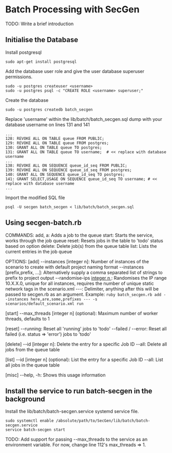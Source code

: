 # Batch Processing with SecGen

TODO: Write a brief introduction

## Initialise the Database

Install postgresql

```
sudo apt-get install postgresql

```

Add the database user role and give the user database superuser permissions. 

```
sudo -u postgres createuser <username>
sudo -u postgres psql -c "CREATE ROLE <username> superuser;"
```

Create the database

```
sudo -u postgres createdb batch_secgen
```

Replace 'username' within the lib/batch/batch_secgen.sql dump with your database username on lines 131 and 141
 
```
...
128: REVOKE ALL ON TABLE queue FROM PUBLIC;
129: REVOKE ALL ON TABLE queue FROM postgres;
130: GRANT ALL ON TABLE queue TO postgres;
131: GRANT ALL ON TABLE queue TO username;  # << replace with database username
...
138: REVOKE ALL ON SEQUENCE queue_id_seq FROM PUBLIC;
139: REVOKE ALL ON SEQUENCE queue_id_seq FROM postgres;
140: GRANT ALL ON SEQUENCE queue_id_seq TO postgres;
141: GRANT SELECT,USAGE ON SEQUENCE queue_id_seq TO username; # << replace with database username
...
```

Import the modified SQL file

```
psql -U secgen batch_secgen < lib/batch/batch_secgen.sql
```
 
## Using secgen-batch.rb 

COMMANDS:
add, a: Adds a job to the queue
start: Starts the service, works through the job queue
reset: Resets jobs in the table to 'todo' status based on option
delete: Delete job(s) from the queue table
list: Lists the current entries in the job queue

OPTIONS:
[add]
--instances [integer n]: Number of instances of the scenario to create with default project naming format
--instances [prefix,prefix, ...]: Alternatively supply a comma separated list of strings to prefix to project output
--randomise-ips [integer n ](optional): Randomises the IP range 10.X.X.0, unique for all instances,
                                        requires the number of unique static network tags in the scenario.xml
---: Delimiter, anything after this will be passed to secgen.rb as an argument.
Example: `ruby batch_secgen.rb add --instances here,are,some,prefixes --- -s scenarios/default_scenario.xml run`

[start]
--max_threads [integer n] (optional): Maximum number of worker threads, defaults to 1

[reset]
--running: Reset all 'running' jobs to 'todo'
--failed / --error: Reset all failed (i.e. status => 'error') jobs to 'todo'

[delete]
--id [integer n]: Delete the entry for a specific Job ID
--all: Delete all jobs from the queue table

[list]
--id [integer n] (optional): List the entry for a specific Job ID
--all: List all jobs in the queue table

[misc]
--help, -h: Shows this usage information
 

## Install the service to run batch-secgen in the background

Install the lib/batch/batch-secgen.service systemd service file.
 
```
sudo systemctl enable /absolute/path/to/SecGen/lib/batch/batch-secgen.service
service batch-secgen start
```

TODO: Add support for passing --max_threads to the service as an environment variable. 
      For now, change line 112's max_threads => 1.